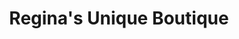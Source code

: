 ---
title: "Regina's Unique Boutique"
url: /colorado-springs/reginas-unique-boutique/
shop: clothes
---